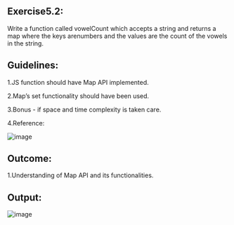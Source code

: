 <h2>Exercise5.2:</h2>

Write a function called vowelCount which accepts a string and returns a map where the keys arenumbers and the values are the count of the vowels in the string.

<h2>Guidelines:</h2>

1.JS function should have Map API implemented.

2.Map’s set functionality should have been used.

3.Bonus - if space and time complexity is taken care.

4.Reference:

![image](https://user-images.githubusercontent.com/46132450/219291055-da66166b-8de3-4923-bc7a-bf879612219b.png)

<h2>Outcome:</h2>

1.Understanding of Map API and its functionalities.

<h2>Output:</h2>

![image](https://user-images.githubusercontent.com/46132450/219599698-26270ec4-60c7-4ea4-b246-68bdab341f97.png)
